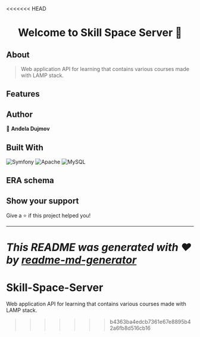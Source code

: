 <<<<<<< HEAD
<h1 align="center">Welcome to Skill Space Server 👋</h1>
<p>
</p>

## About

> Web application API for learning that contains various courses made with LAMP stack.

## Features

## Author

👤 **Anđela Dujmov**

## Built With

![Symfony](https://img.shields.io/badge/Symfony-4A4B55?logo=symfony&logoColor=white)
![Apache](https://img.shields.io/badge/Apache-D22128?logo=apache&logoColor=white)
![MySQL](https://img.shields.io/badge/MySQL-4479A1?logo=mysql&logoColor=white)

## ERA schema

## Show your support

Give a ⭐️ if this project helped you!

***
_This README was generated with ❤️ by [readme-md-generator](https://github.com/kefranabg/readme-md-generator)_
=======
# Skill-Space-Server
Web application API for learning that contains various courses made with LAMP stack.
>>>>>>> b4363ba4edcb7361e67e8895b42a6fb8d516cb16
